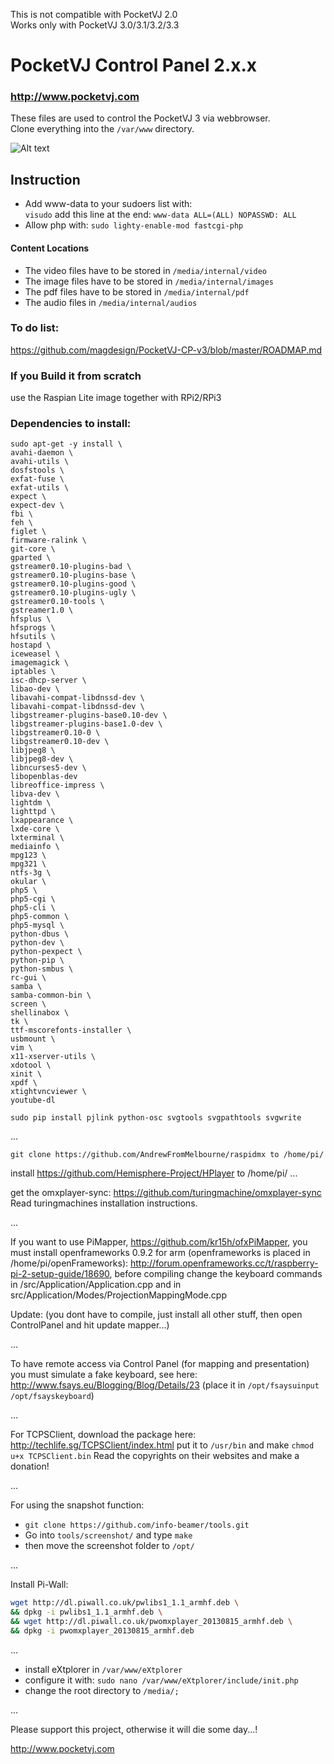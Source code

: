 This is not compatible with PocketVJ 2.0 \
Works only with PocketVJ 3.0/3.1/3.2/3.3

# PocketVJ Control Panel 2.x.x

### http://www.pocketvj.com

These files are used to control the PocketVJ 3 via webbrowser. \
Clone everything into the `/var/www` directory.

![Alt text](https://github.com/magdesign/PocketVJ-CP-v3/blob/master/05_mapper.png?raw=true "Optional Title")

## Instruction

- Add www-data to your sudoers list with:\
   `visudo` add this line at the end: `www-data ALL=(ALL) NOPASSWD: ALL`
- Allow php with: `sudo lighty-enable-mod fastcgi-php`

#### Content Locations
- The video files have to be stored in `/media/internal/video`
- The image files have to be stored in `/media/internal/images`
- The pdf files have to be stored in `/media/internal/pdf`
- The audio files in `/media/internal/audios`

### To do list:
https://github.com/magdesign/PocketVJ-CP-v3/blob/master/ROADMAP.md

### If you Build it from scratch
use the Raspian Lite image together with RPi2/RPi3

### Dependencies to install:

```shell
sudo apt-get -y install \
avahi-daemon \
avahi-utils \
dosfstools \
exfat-fuse \
exfat-utils \
expect \
expect-dev \
fbi \
feh \
figlet \
firmware-ralink \
git-core \
gparted \
gstreamer0.10-plugins-bad \
gstreamer0.10-plugins-base \
gstreamer0.10-plugins-good \
gstreamer0.10-plugins-ugly \
gstreamer0.10-tools \
gstreamer1.0 \
hfsplus \
hfsprogs \
hfsutils \
hostapd \
iceweasel \
imagemagick \
iptables \
isc-dhcp-server \
libao-dev \
libavahi-compat-libdnssd-dev \
libavahi-compat-libdnssd-dev \
libgstreamer-plugins-base0.10-dev \
libgstreamer-plugins-base1.0-dev \
libgstreamer0.10-0 \
libgstreamer0.10-dev \
libjpeg8 \
libjpeg8-dev \
libncurses5-dev \
libopenblas-dev
libreoffice-impress \
libva-dev \
lightdm \
lighttpd \
lxappearance \
lxde-core \
lxterminal \
mediainfo \
mpg123 \
mpg321 \
ntfs-3g \
okular \
php5 \
php5-cgi \
php5-cli \
php5-common \
php5-mysql \
python-dbus \
python-dev \
python-pexpect \
python-pip \
python-smbus \
rc-gui \
samba \
samba-common-bin \
screen \
shellinabox \
tk \
ttf-mscorefonts-installer \
usbmount \
vim \
x11-xserver-utils \
xdotool \
xinit \
xpdf \
xtightvncviewer \
youtube-dl
```

```shell
sudo pip install pjlink python-osc svgtools svgpathtools svgwrite
```
...

```shell
git clone https://github.com/AndrewFromMelbourne/raspidmx to /home/pi/
```

install https://github.com/Hemisphere-Project/HPlayer to /home/pi/
...

get the omxplayer-sync:
https://github.com/turingmachine/omxplayer-sync
Read turingmachines installation instructions.

...

If you want to use PiMapper, https://github.com/kr15h/ofxPiMapper, you must install openframeworks 0.9.2 for arm (openframeworks is placed in /home/pi/openFrameworks): http://forum.openframeworks.cc/t/raspberry-pi-2-setup-guide/18690, before compiling change the keyboard commands in /src/Application/Application.cpp and in src/Application/Modes/ProjectionMappingMode.cpp

Update: (you dont have to compile, just install all other stuff, then open ControlPanel and hit update mapper...)

...

To have remote access via Control Panel (for mapping and presentation) you must simulate a fake keyboard, see here:
http://www.fsays.eu/Blogging/Blog/Details/23
(place it in `/opt/fsaysuinput` `/opt/fsayskeyboard`)

...


For TCPSClient, download the package here: http://techlife.sg/TCPSClient/index.html
put it to `/usr/bin` and make `chmod u+x TCPSClient.bin`
Read the copyrights on their websites and make a donation!


...


For using the snapshot function:
- `git clone https://github.com/info-beamer/tools.git`
- Go into `tools/screenshot/` and type `make`
- then move the screenshot folder to `/opt/`


...


Install Pi-Wall:

```bash
wget http://dl.piwall.co.uk/pwlibs1_1.1_armhf.deb \
&& dpkg -i pwlibs1_1.1_armhf.deb \
&& wget http://dl.piwall.co.uk/pwomxplayer_20130815_armhf.deb \
&& dpkg -i pwomxplayer_20130815_armhf.deb
```

...

- install eXtplorer in `/var/www/eXtplorer`
- configure it with: `sudo nano /var/www/eXtplorer/include/init.php`
- change the root directory to `/media/;`

...

Please support this project, otherwise it will die some day...!

http://www.pocketvj.com
